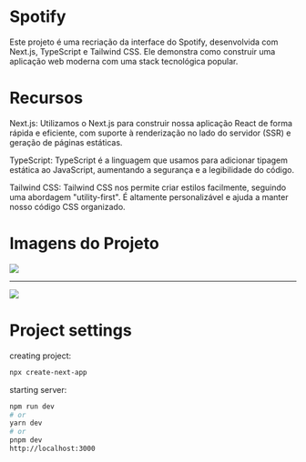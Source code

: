 # Spotify
Este projeto é uma recriação da interface do Spotify, desenvolvida com Next.js, TypeScript e Tailwind CSS. Ele demonstra como construir uma aplicação web moderna com uma stack tecnológica popular.
# Recursos
Next.js: Utilizamos o Next.js para construir nossa aplicação React de forma rápida e eficiente, com suporte à renderização no lado do servidor (SSR) e geração de páginas estáticas.

TypeScript: TypeScript é a linguagem que usamos para adicionar tipagem estática ao JavaScript, aumentando a segurança e a legibilidade do código.

Tailwind CSS: Tailwind CSS nos permite criar estilos facilmente, seguindo uma abordagem "utility-first". É altamente personalizável e ajuda a manter nosso código CSS organizado.

# Imagens do Projeto
<img src="https://github.com/ViniciusPRO20/Spotify-interface/assets/115045547/f5703ae0-9393-490d-bd6c-2d0531b93cca"/>
<hr/>
<img src="https://github.com/ViniciusPRO20/Spotify-interface/assets/115045547/5438ba21-ef5e-434b-be35-7ae57b01c726"/>

# Project settings
creating project:
```bash
npx create-next-app
```
starting server:
```bash
npm run dev
# or
yarn dev
# or
pnpm dev
http://localhost:3000
```
